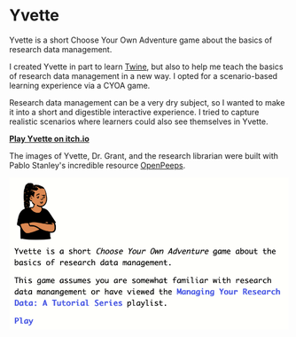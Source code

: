 # Yvette

Yvette is a short Choose Your Own Adventure game about the basics of research data management.

I created Yvette in part to learn [Twine](https://twinery.org/), but also to help me teach the basics of research data management in a new way. I opted for a scenario-based learning experience via a CYOA game. 

Research data management can be a very dry subject, so I wanted to make it into a short and digestible interactive experience. I tried to capture realistic scenarios where learners could also see themselves in Yvette. 

**[Play Yvette on itch.io](https://kbneedscoffee.itch.io/yvette)**

The images of Yvette, Dr. Grant, and the research librarian were built with Pablo Stanley's incredible resource [OpenPeeps](https://www.openpeeps.com/). 

![Yvette start screen](images/yvettehome.png)
